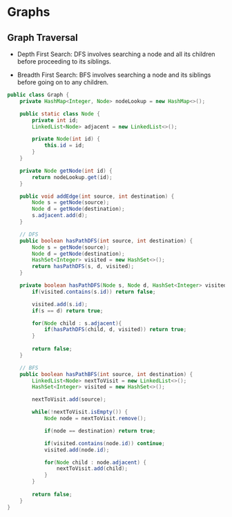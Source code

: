 # Graphs

## Graph Traversal

- Depth First Search: DFS involves searching a node and all its children before proceeding to its siblings.

- Breadth First Search: BFS involves searching a node and its siblings before going on to any children.

```java
public class Graph {
	private HashMap<Integer, Node> nodeLookup = new HashMap<>();

	public static class Node {
		private int id;
		LinkedList<Node> adjacent = new LinkedList<>();

		private Node(int id) {
			this.id = id;
		}
	}

	private Node getNode(int id) {
		return nodeLookup.get(id);
	}

	public void addEdge(int source, int destination) {
		Node s = getNode(source);
		Node d = getNode(destination);
		s.adjacent.add(d);
	}

	// DFS
	public boolean hasPathDFS(int source, int destination) {
		Node s = getNode(source);
		Node d = getNode(destination);
		HashSet<Integer> visited = new HashSet<>();
		return hasPathDFS(s, d, visited);
	}

	private boolean hasPathDFS(Node s, Node d, HashSet<Integer> visited) {
		if(visited.contains(s.id)) return false;

		visited.add(s.id);
		if(s == d) return true;

		for(Node child : s.adjacent){
			if(hasPathDFS(child, d, visited)) return true;
		}
		
		return false;
	}

	// BFS
	public boolean hasPathBFS(int source, int destination) {
		LinkedList<Node> nextToVisit = new LinkedList<>();
		HashSet<Integer> visited = new HashSet<>();

		nextToVisit.add(source);

		while(!nextToVisit.isEmpty()) {
			Node node = nextToVisit.remove();

			if(node == destination) return true;

			if(visited.contains(node.id)) continue;
			visited.add(node.id);

			for(Node child : node.adjacent) {
				nextToVisit.add(child);
			}
		}
		
		return false;
	}
}

```